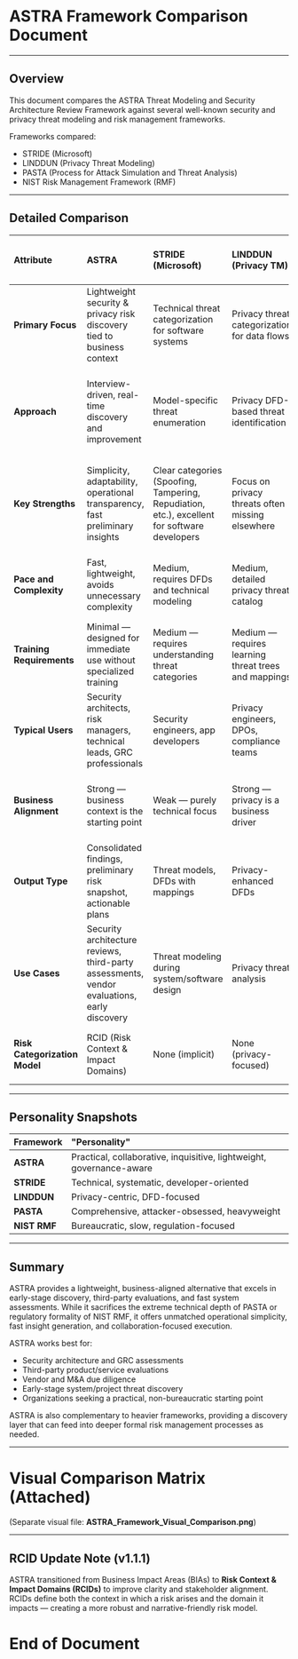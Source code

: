 # ASTRA Framework Comparison Document

---

## Overview
This document compares the ASTRA Threat Modeling and Security Architecture Review Framework against several well-known security and privacy threat modeling and risk management frameworks.

Frameworks compared:
- STRIDE (Microsoft)
- LINDDUN (Privacy Threat Modeling)
- PASTA (Process for Attack Simulation and Threat Analysis)
- NIST Risk Management Framework (RMF)

---

## Detailed Comparison

| Attribute | ASTRA | STRIDE (Microsoft) | LINDDUN (Privacy TM) | PASTA (Threat Modeling) | NIST RMF (Risk Management Framework) |
|:--|:--|:--|:--|:--|:--|
| **Primary Focus** | Lightweight security & privacy risk discovery tied to business context | Technical threat categorization for software systems | Privacy threat categorization for data flows | Full attack simulation across application threat surfaces | Formal compliance-driven risk governance |
| **Approach** | Interview-driven, real-time discovery and improvement | Model-specific threat enumeration | Privacy DFD-based threat identification | Multi-stage threat modeling with attacker-centric simulation | Highly structured formal documentation process |
| **Key Strengths** | Simplicity, adaptability, operational transparency, fast preliminary insights | Clear categories (Spoofing, Tampering, Repudiation, etc.), excellent for software developers | Focus on privacy threats often missing elsewhere | Rich multi-phase approach, attacker profiles, useful for deep app security | Regulatory alignment (FISMA, FedRAMP, DoD RMF) |
| **Pace and Complexity** | Fast, lightweight, avoids unnecessary complexity | Medium, requires DFDs and technical modeling | Medium, detailed privacy threat catalog | Slow, very detailed, simulation-intensive | Very slow, multi-year cycles common, bureaucratic burden |
| **Training Requirements** | Minimal — designed for immediate use without specialized training | Medium — requires understanding threat categories | Medium — requires learning threat trees and mappings | High — complex attack tree modeling and simulation | Very High — full training in NIST standards mandatory |
| **Typical Users** | Security architects, risk managers, technical leads, GRC professionals | Security engineers, app developers | Privacy engineers, DPOs, compliance teams | Application security engineers, architects | Risk management teams in government or highly regulated industries |
| **Business Alignment** | Strong — business context is the starting point | Weak — purely technical focus | Strong — privacy is a business driver | Moderate — attacker focus can misalign business context | Strong — mapped to regulatory and business risks |
| **Output Type** | Consolidated findings, preliminary risk snapshot, actionable plans | Threat models, DFDs with mappings | Privacy-enhanced DFDs | Threat trees, attack libraries, mitigation strategies | Formal risk reports, POA&Ms, ATO packages |
| **Use Cases** | Security architecture reviews, third-party assessments, vendor evaluations, early discovery | Threat modeling during system/software design | Privacy threat analysis | High-value application security threat simulation | Government and critical infrastructure security governance |
| **Risk Categorization Model** | RCID (Risk Context & Impact Domains) | None (implicit) | None (privacy-focused) | None (implicit) | Quantitative models (Loss Event Frequency, etc.) |

---

## Personality Snapshots

| Framework | "Personality" |
|:--|:--|
| **ASTRA** | Practical, collaborative, inquisitive, lightweight, governance-aware |
| **STRIDE** | Technical, systematic, developer-oriented |
| **LINDDUN** | Privacy-centric, DFD-focused |
| **PASTA** | Comprehensive, attacker-obsessed, heavyweight |
| **NIST RMF** | Bureaucratic, slow, regulation-focused |

---

## Summary
ASTRA provides a lightweight, business-aligned alternative that excels in early-stage discovery, third-party evaluations, and fast system assessments. While it sacrifices the extreme technical depth of PASTA or regulatory formality of NIST RMF, it offers unmatched operational simplicity, fast insight generation, and collaboration-focused execution.

ASTRA works best for:
- Security architecture and GRC assessments
- Third-party product/service evaluations
- Vendor and M&A due diligence
- Early-stage system/project threat discovery
- Organizations seeking a practical, non-bureaucratic starting point

ASTRA is also complementary to heavier frameworks, providing a discovery layer that can feed into deeper formal risk management processes as needed.

---

# Visual Comparison Matrix (Attached)

(Separate visual file: **ASTRA_Framework_Visual_Comparison.png**)

---

## RCID Update Note (v1.1.1)

ASTRA transitioned from Business Impact Areas (BIAs) to **Risk Context & Impact Domains (RCIDs)** to improve clarity and stakeholder alignment. RCIDs define both the context in which a risk arises and the domain it impacts — creating a more robust and narrative-friendly risk model.
# End of Document

